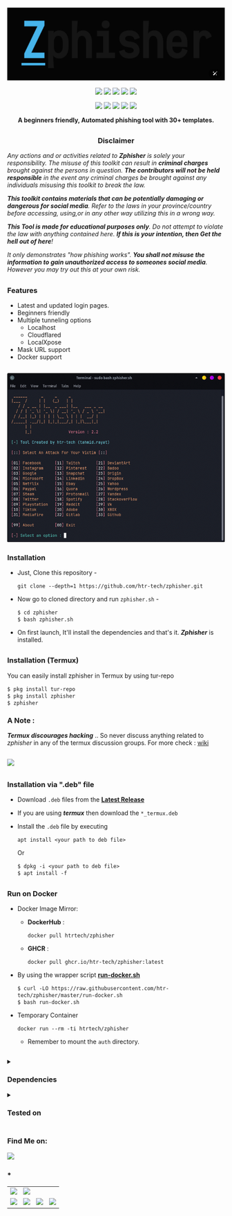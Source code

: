 <!-- Zphisher -->

<p align="center">
  <img src="https://github.com/Sujithramesh2005/phishing-simulation-tool/blob/main/zphisher.png?raw=true">
</p>

<p align="center">
  <img src="https://img.shields.io/badge/Version-2.3.5-green?style=for-the-badge">
  <img src="https://img.shields.io/github/license/Sujithramesh2005/zphisher?style=for-the-badge">
  <img src="https://img.shields.io/github/stars/Suijthramesh2005/zphisher?style=for-the-badge">
  <img src="https://img.shields.io/github/issues/Sujithramesh2005/zphisher?color=red&style=for-the-badge">
  <img src="https://img.shields.io/github/forks/Sujithramesh2005/zphisher?color=teal&style=for-the-badge">
</p>

<p align="center">
  <img src="https://img.shields.io/badge/Author-Sujith-blue?style=flat-square">
  <img src="https://img.shields.io/badge/Open%20Source-Yes-darkgreen?style=flat-square">
  <img src="https://img.shields.io/badge/Maintained%3F-Yes-lightblue?style=flat-square">
  <img src="https://img.shields.io/badge/Written%20In-Bash-darkcyan?style=flat-square">
  <img src="https://hits.seeyoufarm.com/api/count/incr/badge.svg?url=https%3A%2F%2Fgithub.com%2Fhtr-tech%2Fzphisher&title=Visitors&edge_flat=false"/></a>
</p>

<p align="center"><b>A beginners friendly, Automated phishing tool with 30+ templates.</b></p>

##

<h3><p align="center">Disclaimer</p></h3>

<i>Any actions and or activities related to <b>Zphisher</b> is solely your responsibility. The misuse of this toolkit can result in <b>criminal charges</b> brought against the persons in question. <b>The contributors will not be held responsible</b> in the event any criminal charges be brought against any individuals misusing this toolkit to break the law.

<b>This toolkit contains materials that can be potentially damaging or dangerous for social media</b>. Refer to the laws in your province/country before accessing, using,or in any other way utilizing this in a wrong way.

<b>This Tool is made for educational purposes only</b>. Do not attempt to violate the law with anything contained here. <b>If this is your intention, then Get the hell out of here</b>!

It only demonstrates "how phishing works". <b>You shall not misuse the information to gain unauthorized access to someones social media</b>. However you may try out this at your own risk.</i>

##

### Features

- Latest and updated login pages.
- Beginners friendly
- Multiple tunneling options
  - Localhost
  - Cloudflared
  - LocalXpose
- Mask URL support 
- Docker support

##

<p align="center">
  <img src="https://github.com/Sujithramesh2005/phishing-simulation-tool/blob/main/workflow.gif?raw=true">
</p>



### Installation

- Just, Clone this repository -
  ```
  git clone --depth=1 https://github.com/htr-tech/zphisher.git
  ```

- Now go to cloned directory and run `zphisher.sh` -
  ```
  $ cd zphisher
  $ bash zphisher.sh
  ```

- On first launch, It'll install the dependencies and that's it. ***Zphisher*** is installed.

##

### Installation (Termux)
You can easily install zphisher in Termux by using tur-repo
```
$ pkg install tur-repo
$ pkg install zphisher
$ zphisher
```
### A Note : 
***Termux discourages hacking*** .. So never discuss anything related to *zphisher* in any of the termux discussion groups. For more check : [wiki](https://wiki.termux.com/wiki/Hacking)

##

<p align="left">
  <a href="https://shell.cloud.google.com/cloudshell/open?cloudshell_git_repo=https://github.com/htr-tech/zphisher.git&tutorial=README.md" target="_blank"><img src="https://gstatic.com/cloudssh/images/open-btn.svg"></a>
</p>

##

### Installation via ".deb" file

- Download `.deb` files from the [**Latest Release**](https://github.com/htr-tech/zphisher/releases/latest)
- If you are using ***termux*** then download the `*_termux.deb`

- Install the `.deb` file by executing
  ```
  apt install <your path to deb file>
  ```
  Or
  ```
  $ dpkg -i <your path to deb file>
  $ apt install -f
  ```

##

### Run on Docker

- Docker Image Mirror:
  - **DockerHub** : 
    ```
    docker pull htrtech/zphisher
    ```
  - **GHCR** : 
    ```
    docker pull ghcr.io/htr-tech/zphisher:latest
    ```

- By using the wrapper script [**run-docker.sh**](https://raw.githubusercontent.com/htr-tech/zphisher/master/run-docker.sh)

  ```
  $ curl -LO https://raw.githubusercontent.com/htr-tech/zphisher/master/run-docker.sh
  $ bash run-docker.sh
  ```
- Temporary Container

  ```
  docker run --rm -ti htrtech/zphisher
  ```
  - Remember to mount the `auth` directory.

##

<details>
  <summary><h3>Dependencies</h3></summary>

<b>Zphisher</b> requires following programs to run properly - 
- `git`
- `curl`
- `php`

> All the dependencies will be installed automatically when you run **Zphisher** for the first time.
</details>

<details>
  <summary><h3>Tested on</h3></summary>

- **Ubuntu**
- **Debian**
- **Arch**
- **Manjaro**
- **Fedora**
- **Termux**
</details>

##



### Find Me on:
<p align="left">
  <a href="https://github.com/Sujithramesh2005" target="_blank"><img src="https://img.shields.io/badge/Github-blue?style=for-the-badge&logo=github"></a>
</p>


### * 

<table>
  <tr align="center">
    <td><img src="https://avatars.githubusercontent.com/u/78962948?s=100" /><br /></td>
    
    
   <td><img src="https://avatars.githubusercontent.com/u/28166400?s=100" /><br /></td>
  </tr>
  <tr align="center">
   <td><img src="https://avatars.githubusercontent.com/u/74646789?s=100" /><br /></td>
    <td><img src="https://avatars.githubusercontent.com/u/67186139?s=100" /><br /></td>
    <td><img src="https://avatars.githubusercontent.com/u/36642137?s=100" /><br /></td>
    <td><img src="https://avatars.githubusercontent.com/u/68332137?s=100" /><br /></td>
   
  </tr>
<table>

<!-- // -->

